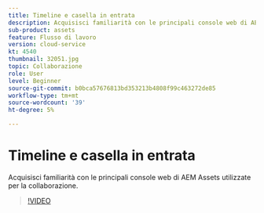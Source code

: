```yaml
---
title: Timeline e casella in entrata
description: Acquisisci familiarità con le principali console web di AEM Assets utilizzate per la collaborazione.
sub-product: assets
feature: Flusso di lavoro
version: cloud-service
kt: 4540
thumbnail: 32051.jpg
topic: Collaborazione
role: User
level: Beginner
source-git-commit: b0bca57676813bd353213b4808f99c463272de85
workflow-type: tm+mt
source-wordcount: '39'
ht-degree: 5%

---
```



# Timeline e casella in entrata

Acquisisci familiarità con le principali console web di AEM Assets utilizzate per la collaborazione.

>[!VIDEO](https://video.tv.adobe.com/v/32051/?quality=12&learn=on&hidetitle=true)
